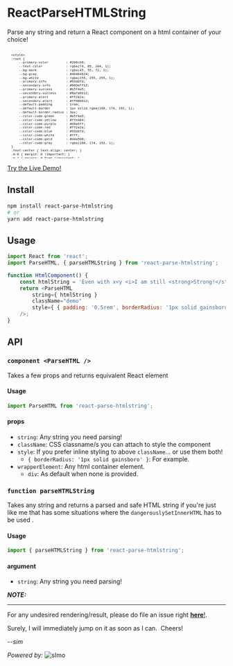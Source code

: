 # ReactParseHTMLString

Parse any string and return a React component on a html container of your choice!

<svg fill="none" viewBox="0 0 800 400" width="800" height="400" xmlns="http://www.w3.org/2000/svg">
  <foreignObject width="100%" height="100%">
    <div xmlns="http://www.w3.org/1999/xhtml">
	    
      <style>
	  :root {
	      --primary-color         : #2b6cb0;
	      --text-color            : rgba(74, 85, 104, 1);
	      --bg-dark               : rgba(45, 55, 72, 1);
	      --bg-gray               : #4D4D4D24;
	      --bg-white              : rgba(255, 255, 255, 1);
	      --primary-info          : #93ddfd;
	      --secondary-info        : #009dff12;
	      --primary-success       : #b5f4a5;
	      --secondary-success     : #8afa6b12;
	      --primary-alert         : #ff2a2a;
	      --secondary-alert       : #ff000012;
	      --default-padding       : 1rem;
	      --default-border        : 1px solid rgba(160, 174, 192, 1);
	      --default-border-radius : 3px;
	      --color-code-green      : #b5f4a5;
	      --color-code-yellow     : #ffe484;
	      --color-code-purple     : #d9a9ff;
	      --color-code-red        : #ff2a2a;
	      --color-code-blue       : #93ddfd;
	      --color-code-white      : #fff;
	      --color-code-gold       : #d4a500;
	      --color-code-gray       : rgba(160, 174, 192, 1);
	  }
	  .text-center { text-align: center; }
	  .m-0 { margin: 0 !important; }
	  .m-1 { margin: 0.5rem !important; }
	  .m-2 { margin: 1rem !important; }
	  .mt-0 { margin-top: 0 !important; }
	  .mt-1 { margin-top: 0.5rem !important; }
	  .mt-2 { margin-top: 1rem !important; }
	  .mt-3 { margin-top: 1.5rem !important; }
	  .mt-4 { margin-top: 2rem !important; }
	  .mt-5 { margin-top: 3rem !important; }
	  .mb-0 { margin-bottom: 0 !important; }
	  .mb-1 { margin-bottom: 0.5rem !important; }
	  .mb-2 { margin-bottom: 1rem !important; }
	  .mb-3 { margin-bottom: 1.5rem !important; }
	  .mb-4 { margin-bottom: 2rem !important; }
	  .mb-5 { margin-bottom: 3rem !important; }
	  img.simo-full { width: 147px; max-width: 98%; }
	  .flex { display: flex; }
	  .flex-column { display: flex; flex-direction: column; }
	  .align-items-center { align-items: center; }
	  .justify-content-center { justify-content: center; }
	  .gap-1 { gap: 0.5rem; } 
	  .markdown {
	    padding       : var(--default-padding);
	    overflow      : hidden;
	    text-align    : left;
	    border-radius : 14px;
	    border-left   : 7px solid var(--color-code-gray);
	    border-top    : 1px solid var(--color-code-gray);
	    border-right  : 1px solid var(--color-code-gray);
	    border-bottom : 1px solid var(--color-code-gray);
	  }
	  .markdown.alert {
	    background    : var(--secondary-alert);
	    border-left   : 7px solid var(--primary-alert);
	    border-top    : 1px solid var(--secondary-alert);
	    border-right  : 1px solid var(--secondary-alert);
	    border-bottom : 1px solid var(--secondary-alert);
	  }
	  .markdown.alert > hr { border-color: var(--primary-alert); }
	  .markdown.info {
	    background   : var(--secondary-info);
	    border-left  : 7px solid var(--primary-info);
	    border-top: 1px solid var(--secondary-info);
	    border-right: 1px solid var(--secondary-info);
	    border-bottom: 1px solid var(--secondary-info);
	  }
	  .markdown.info > hr { border-color: var(--primary-info); }
	  .markdown.success {
	    background   : var(--secondary-success);
	    border-left  : 7px solid var(--primary-success);
	    border-top: 1px solid var(--secondary-success);
	    border-right: 1px solid var(--secondary-success);
	    border-bottom: 1px solid var(--secondary-success);
	  }
	  .markdown.success > hr { border-color: var(--primary-success); }
	  .fg-gray { color: var(--color-code-gray); }
	  .separator { border-top: 1px solid var(--color-code-gray); }
	  .pre-wrap { white-space: pre-wrap; }
	  .token {
		font-weight : 700;
		color       : var(--color-code-white);
	  }
	  .token.rule { color : var(--color-code-purple); }
	  .token.comment { color : var(--color-code-gray); }
	  .token.punctuation { color : var(--color-code-blue); }
	  .token.tag { color : var(--color-code-red); }
	  .token.method { color : var(--color-code-purple); }
	  .token.attribute.name { color : var(--color-code-yellow); }
	  .token.attribute.value { color : var(--color-code-green); }
	</style>
     <section class="markdown info mt-0 mb-5">
    <strong><i>THE STORY BEHIND THIS LIBRARY!</i></strong>
    <hr class="mt-1 mb-1 separator">
    <p class="m-0">Once upon a time...</p>
    <p class="mt-1 mb-0">
      Nah, Just kidding!&nbsp;&nbsp;It's about a recent work of mine that requires some crazy html string and the likes to be rendered as html!&nbsp;&nbsp;It could be a combination of or one of the following:
    </p>
    <ul class="mt-1 mb-0">
      <li><pre class="pre-wrap m-0">Given that &lt;strong>max&lt;/strong>, &lt;strong>x&lt;/strong> and &lt;strong>y&lt;/strong> are declared and initialized, write a solution that if x&lt;y returns &lt;strong>max=x&lt;/strong>!</pre></li>
      <li><pre class="pre-wrap mt-1 mb-0">if (x&lt;y)<br/>&nbsp;&nbsp;&nbsp;&nbsp;max=x;<br/>else<br/>&nbsp;&nbsp;&nbsp;&nbsp;max=y;</pre></li>
      <li><pre class="pre-wrap mt-1 mb-0">a[1] = 6;<br/>List&lt;Integer&gt; lst = new ArrayList&lt;&gt;();</pre></li>
    </ul>
    <p class="mt-1 mb-0">
      The issue starts with the browser automatically treating any <span class="token tag">character</span> or <span class="token tag">word</span> after "<span class="token punctuation">&lt;</span>" as a html tag!&nbsp;&nbsp;And of course, any non-valid html tag like <strong>&lt;y</strong> or <strong>&lt;Integer&gt;</strong> from above examples will only be omitted!
    </p>
    <p class="mt-1 mb-0">Secondly, we also can not "html encode" these strings or even replace with its corresponding html entity since that would lead to literally rendering a valid html tag instead of the intended output such as the &lt;strong>max&lt;/strong> where max is intended to be rendered <strong>bold</strong>!</p>
    <p class="mt-1 mb-0">And so, if you're still here... introducing <strong>react-parse-htmlstring</strong>!</p>
</section>
    </div>
  </foreignObject>
</svg>


[Try the Live Demo!](https://jaosimt.github.io/react-parse-htmlstring)

## Install

```bash
npm install react-parse-htmlstring
# or
yarn add react-parse-htmlstring
```

## Usage

```javascript
import React from 'react';
import ParseHTML, { parseHTMLString } from 'react-parse-htmlstring';

function HtmlComponent() {
	const htmlString = 'Even with x<y <i>I am still <strong>Strong!</strong></i>';
	return <ParseHTML
		string={ htmlString }
		className="demo"
		style={ { padding: '0.5rem', borderRadius: '1px solid gainsboro' } }
	/>;
}
```

## API

### `component <ParseHTML />`

Takes a few props and returns equivalent React element

#### Usage

```js
import ParseHTML from 'react-parse-htmlstring';
```

#### props

- `string`: Any string you need parsing!
- `className`: CSS classname/s you can attach to style the component
- `style`: If you prefer inline styling to above `className`... or use them both!
    - `{ borderRadius: '1px solid gainsboro' }`: For example.
- `wrapperElement`: Any html container element.
    - `div`: As default when none is provided.

### `function parseHTMLString`

Takes any string and returns a parsed and safe HTML string if you're just like me that has some situations where the `dangerouslySetInnerHTML` has to be used .

#### Usage

```js
import { parseHTMLString } from 'react-parse-htmlstring';
```

#### argument

- `string`: Any string you need parsing!

<section class="markdown alert mt-3">
  <strong><i>NOTE:</i></strong>
  <hr class="mt-1 mb-1 separator">
  <p class="m-0">For any undesired rendering/result, please do file an issue right <a href="https://github.com/jaosimt/react-parse-htmlstring/issues"><strong>here</strong>!</a>.</p>
  <p class="m-0">Surely, I will immediately jump on it as soon as I can.&nbsp;&nbsp;Cheers!</p>
  <p class="mt-1 mb-0"><i class="m-0">--sim</i></p>
</section>

<section class="flex-column align-items-center gap-1 mt-3 mb-3">
  <em>Powered by:</em>
  <img class="simo-full" src="https://pos.jaosimt.com/sImoLogo-full-red.svg" alt="sImo" />
</section>
